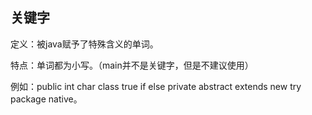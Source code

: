 ## 关键字

定义：被java赋予了特殊含义的单词。

特点：单词都为小写。（main并不是关键字，但是不建议使用）

例如：public int char class true if else private abstract extends new try package native。 

